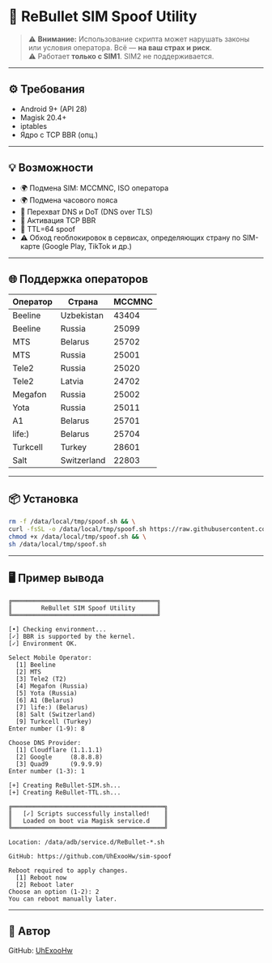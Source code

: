 # 🚀 ReBullet SIM Spoof Utility

> ⚠️ **Внимание:** Использование скрипта может нарушать законы или условия оператора. Всё — **на ваш страх и риск**.  
> ⚠️ Работает **только с SIM1**. SIM2 не поддерживается.

---

## ⚙️ Требования

- Android 9+ (API 28)
- Magisk 20.4+
- iptables
- Ядро с TCP BBR (опц.)

---

## 💡 Возможности

- 🌍 Подмена SIM: MCCMNC, ISO оператора
- 🌍 Подмена часового пояса
- 🔐 Перехват DNS и DoT (DNS over TLS)
- 🚀 Активация TCP BBR
- 📶 TTL=64 spoof
- ⚠️ Обход геоблокировок в сервисах, определяющих страну по SIM-карте (Google Play, TikTok и др.)

---

## 🌐 Поддержка операторов

| Оператор   | Страна        | MCCMNC |
|------------|---------------|--------|
| Beeline    | Uzbekistan    | 43404  |
| Beeline    | Russia        | 25099  |
| MTS        | Belarus       | 25702  |
| MTS        | Russia        | 25001  |
| Tele2      | Russia        | 25020  |
| Tele2      | Latvia        | 24702  |
| Megafon    | Russia        | 25002  |
| Yota       | Russia        | 25011  |
| A1         | Belarus       | 25701  |
| life:)     | Belarus       | 25704  |
| Turkcell   | Turkey        | 28601  |
| Salt       | Switzerland   | 22803  |

---

## 📦 Установка

```bash
rm -f /data/local/tmp/spoof.sh && \
curl -fsSL -o /data/local/tmp/spoof.sh https://raw.githubusercontent.com/UhExooHw/sim-spoof/main/spoof.sh && \
chmod +x /data/local/tmp/spoof.sh && \
sh /data/local/tmp/spoof.sh
```
---

## 🖥 Пример вывода

```
╔════════════════════════════════════════╗
║        ReBullet SIM Spoof Utility      ║
╚════════════════════════════════════════╝

[•] Checking environment...
[✓] BBR is supported by the kernel.
[✓] Environment OK.

Select Mobile Operator:
  [1] Beeline
  [2] MTS
  [3] Tele2 (T2)
  [4] Megafon (Russia)
  [5] Yota (Russia)
  [6] A1 (Belarus)
  [7] life:) (Belarus)
  [8] Salt (Switzerland)
  [9] Turkcell (Turkey)
Enter number (1-9): 8

Choose DNS Provider:
  [1] Cloudflare (1.1.1.1)
  [2] Google     (8.8.8.8)
  [3] Quad9      (9.9.9.9)
Enter number (1-3): 1

[+] Creating ReBullet-SIM.sh...
[+] Creating ReBullet-TTL.sh...

╔══════════════════════════════════════════╗
║   [✓] Scripts successfully installed!    ║
║   Loaded on boot via Magisk service.d    ║
╚══════════════════════════════════════════╝

Location: /data/adb/service.d/ReBullet-*.sh

GitHub: https://github.com/UhExooHw/sim-spoof

Reboot required to apply changes.
  [1] Reboot now
  [2] Reboot later
Choose an option (1-2): 2
You can reboot manually later.
```
---

## 👤 Автор

GitHub: [UhExooHw](https://github.com/UhExooHw)
